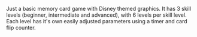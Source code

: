 Just a basic memory card game with Disney themed graphics. It has 3 skill levels (beginner, intermediate and advanced), with 6 levels per skill level. Each level has it's own easily adjusted parameters using a timer and card flip counter.